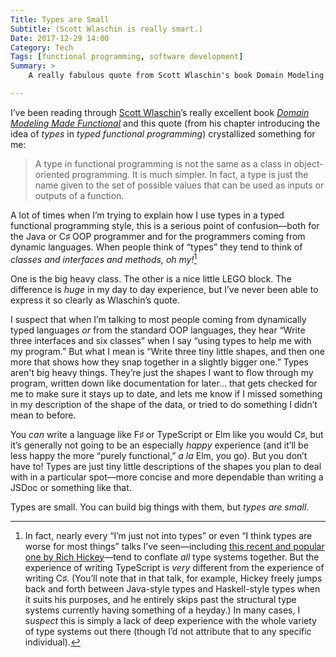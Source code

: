 ```yaml
---
Title: Types are Small
Subtitle: (Scott Wlaschin is really smart.)
Date: 2017-12-29 14:00
Category: Tech
Tags: [functional programming, software development]
Summary: >
    A really fabulous quote from Scott Wlaschin's book Domain Modeling Made Functional crystallized an important point for me: types (in typed functional programming) are small.

---
```


I’ve been reading through [Scott Wlaschin](https://fsharpforfunandprofit.com "F♯ for Fun and Profit")’s really excellent book [_Domain Modeling Made Functional_](https://pragprog.com/book/swdddf/domain-modeling-made-functional) and this quote (from his chapter introducing the idea of *types* in *typed functional programming*) crystallized something for me:

> A type in functional programming is not the same as a class in object-oriented programming. It is much simpler. In fact, a type is just the name given to the set of possible values that can be used as inputs or outputs of a function.

A lot of times when I’m trying to explain how I use types in a typed functional programming style, this is a serious point of confusion—both for the Java or C♯ OOP programmer and for the programmers coming from dynamic languages. When people think of “types” they tend to think of *classes and interfaces and methods, oh my!*[^1]

One is the big heavy class. The other is a nice little LEGO block. The difference is *huge* in my day to day experience, but I’ve never been able to express it so clearly as Wlaschin’s quote.

I suspect that when I’m talking to most people coming from dynamically typed languages *or* from the standard OOP languages, they hear “Write three interfaces and six classes” when I say “using types to help me with my program.” But what I mean is “Write three tiny little shapes, and then one more that shows how they snap together in a slightly bigger one.” Types aren't big heavy things. They’re just the shapes I want to flow through my program, written down like documentation for later… that gets checked for me to make sure it stays up to date, and lets me know if I missed something in my description of the shape of the data, or tried to do something I didn’t mean to before.

You *can* write a language like F♯ or TypeScript or Elm like you would C♯, but it’s generally not going to be an especially *happy* experience (and it’ll be less happy the more “purely functional,” _a la_ Elm, you go). But you don’t have to! Types are just tiny little descriptions of the shapes you plan to deal with in a particular spot—more concise and more dependable than writing a JSDoc or something like that.

Types are small. You can build big things with them, but *types are small*.

[^1]: In fact, nearly every “I’m just not into types” or even “I think types are worse for most things” talks I’ve seen—including [this recent and popular one by Rich Hickey](https://www.youtube.com/watch?v=2V1FtfBDsLU)—tend to conflate *all* type systems together. But the experience of writing TypeScript is *very* different from the experience of writing C♯. (You’ll note that in that talk, for example, Hickey freely jumps back and forth between Java-style types and Haskell-style types when it suits his purposes, and he entirely skips past the structural type systems currently having something of a heyday.) In many cases, I *suspect* this is simply a lack of deep experience with the whole variety of type systems out there (though I’d not attribute that to any specific individual).

